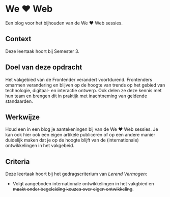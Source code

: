 
# We ♥ Web

Een blog voor het bijhouden van de We ♥ Web sessies. 

## Context

Deze leertaak hoort bij Semester 3. 

## Doel van deze opdracht

Het vakgebied van de Frontender verandert voortdurend. Frontenders omarmen verandering en blijven op de hoogte van trends op het gebied van technologie, digitaal- en interactie ontwerp. Ook delen ze deze kennis met hun team en brengen dit in praktijk met inachtneming van geldende standaarden.


## Werkwijze

Houd een in een blog je aantekeningen bij van de We ♥ Web sessies. Je kan ook hier ook een eigen artikele publiceren of op een andere manier  duidelijk maken dat je op de hoogte blijft van de (internationale) ontwikkelingen in het vakgebeid.


## Criteria

Deze leertaak hoort bij het gedragscriterium van _Lerend Vermogen_:

- Volgt aangeboden internationale ontwikkelingen in het vakgbied ~~en maakt onder begeleiding keuzes over eigen ontwikkeling~~.



